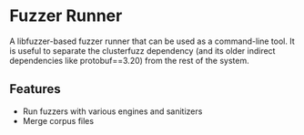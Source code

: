 # Fuzzer Runner

A libfuzzer-based fuzzer runner that can be used as a command-line tool.
It is useful to separate the clusterfuzz dependency (and its older indirect dependencies like protobuf==3.20) from the rest of the system.

## Features

- Run fuzzers with various engines and sanitizers
- Merge corpus files
